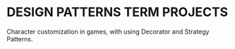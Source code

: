 # DESIGN PATTERNS TERM PROJECTS
Character customization in games, with using Decorator and Strategy Patterns.
